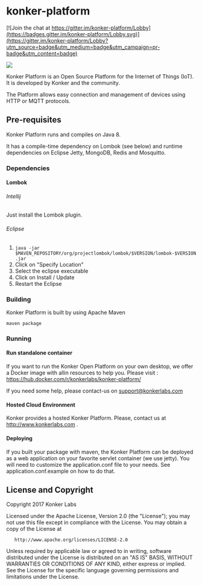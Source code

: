 # konker-platform

[![Join the chat at https://gitter.im/konker-platform/Lobby](https://badges.gitter.im/konker-platform/Lobby.svg)](https://gitter.im/konker-platform/Lobby?utm_source=badge&utm_medium=badge&utm_campaign=pr-badge&utm_content=badge)

[![][license img]][license]

Konker Platform is an Open Source Platform for the Internet of Things (IoT). It is developed by Konker and the community.

The Platform allows easy connection and management of devices using HTTP or MQTT protocols.

## Pre-requisites
Konker Platform runs and compiles on Java 8.

It has a compile-time dependency on Lombok (see below) and runtime dependencies on Eclipse Jetty, MongoDB, Redis and Mosquitto.

### Dependencies
#### Lombok

###### Intellij
Just install the Lombok plugin.

###### Eclipse
1. ```java -jar $MAVEN_REPOSITORY/org/projectlombok/lombok/$VERSION/lombok-$VERSION.jar```
2. Click on "Specify Location"
3. Select the eclipse executable
4. Click on Install / Update
5. Restart the Eclipse

### Building
Konker Platform is built by using Apache Maven

```maven package```

### Running
#### Run standalone container ####
If you want to run the Konker Open Platform on your own desktop, we offer a Docker image with allin resources to help you.
Please visit : https://hub.docker.com/r/konkerlabs/konker-platform/

If you need some help, please contact-us on support@konkerlabs.com

#### Hosted Cloud Environment ####
Konker provides a hosted Konker Platform. Please, contact us at http://www.konkerlabs.com .

#### Deploying ####
If you built your package with maven, the Konker Platform can be deployed as a web application on your favorite servlet container (we use jetty). You will need to customize the application.conf file to your needs. See application.conf.example on how to do that.

## License and Copyright
   Copyright 2017 Konker Labs

   Licensed under the Apache License, Version 2.0 (the "License");
   you may not use this file except in compliance with the License.
   You may obtain a copy of the License at

       http://www.apache.org/licenses/LICENSE-2.0

   Unless required by applicable law or agreed to in writing, software
   distributed under the License is distributed on an "AS IS" BASIS,
   WITHOUT WARRANTIES OR CONDITIONS OF ANY KIND, either express or implied.
   See the License for the specific language governing permissions and
   limitations under the License.

[license]:LICENSE
[license img]:https://img.shields.io/badge/License-Apache%202-blue.svg
